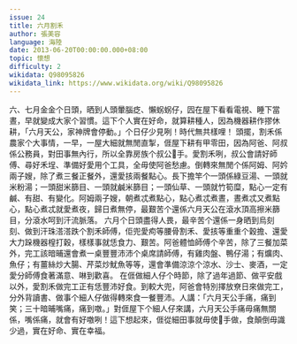 ```yaml
---
issue: 24
title: 六月割禾
author: 張美容
language: 海陸
date: 2013-06-20T00:00:00.000+08:00
topic: 懷想
difficulty: 2
wikidata: Q98095826
wikidata_link: https://www.wikidata.org/wiki/Q98095826
---
```

六、七月金金个日頭，晒到人頭暈腦疺、懶𧊅𧊅仔，囥在屋下看看電視、睡下當晝，早就變成大家个習慣。這下个人實在好命，就算耕種人，因為機器耕作摎休耕，「六月天公，家神牌會停動。」个日仔少見咧！時代無共樣哩！
頭擺，割禾係農家个大事情，一早，一屋大細就無閒直掣，𠊎屋下耕有甲零田，因為阿爸、阿叔係公務員，對田事無內行，所以全靠房族个叔公𢯭手。愛割禾咧，叔公會請好師傅、尋好禾埕、準備好愛用个工具，全毋使阿爸愁慮。倒轉來無閒个係阿姆、阿妗兩子嫂，除了煮三餐正餐外，還愛㧡兩餐點心。長下擔竿个一頭係綠豆湯、一頭就米粉湯；一頭甜米篩目、一頭就鹹米篩目；一頭仙草、一頭就竹筍糜，點心一定有鹹、有甜、有變化。阿姆兩子嫂，朝煮忒煮點心，點心煮忒煮晝，晝煮忒又煮點心，點心煮忒就愛煮夜，歸日煮無停，最艱苦个還係六月天公在滾水頂高擦米篩目，分滾水呵到汗流脈落。
六月个日頭盡得人畏，最辛苦个還係一身晒到烏刻刻、做到汗珠溚溚跌个割禾師傅，佢兜愛痀等腰骨割禾、愛㧡等重重个穀擔、還愛大力跺機器楻打穀，樣樣事就恁食力、艱苦。阿爸體恤師傅个辛苦，除了三餐加菜外，完工該暗晡還會煮一桌豐豐沛沛个桌席請師傅，有雞肉盤、鴨仔湯；有爌肉、魚仔；有薑絲炒大腸、芹菜炒魷魚等等，還會準備涼涼个涼水、沙士、麥酒，一定愛分師傅食著滿意、啉到歡喜。
在𠊎做細人仔个時節，除了過年過節、做平安戲以外，愛割禾做完工正有恁豐沛好食。到較大兜，阿爸會特別擇放尞日來做完工，分外背讀書、做事个細人仔做得轉來食一餐豐沛。人講：「六月天公手痛，痛到笑；三十暗晡嘴痛，痛到噭。」對𠊎屋下个細人仔來講，六月天公手痛毋痛無關係，嘴係痛，就會有好噭咧！這下想起來，𠊎從細田事就毋使𢯭手做，食顛倒毋識少過，實在好命、實在幸福。
